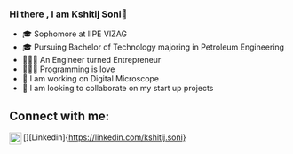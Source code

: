 ### Hi there , I am Kshitij Soni👋

- 🎓 Sophomore at IIPE VIZAG
- 🎓 Pursuing Bachelor of Technology majoring in Petroleum Engineering
- 👨🏼‍💻 An Engineer turned Entrepreneur
- 👨🏼‍💻 Programming is love
- 🔭 I am working on Digital Microscope
- 👯 I am looking to collaborate on my start up projects 

## Connect with me:
[<img align= "left" alt="Kshitij Soni  | Linkedin" width = "22px" src= "https://img.shields.io/badge/LinkedIn-0077B5?style=for-the-badge&logo=linkedin&logoColor=white"/>][Linkedin]{https://linkedin.com/kshitij.soni} 

<!--
**kshitijsoni/kshitijsoni** is a ✨ _special_ ✨ repository because its `README.md` (this file) appears on your GitHub profile.




